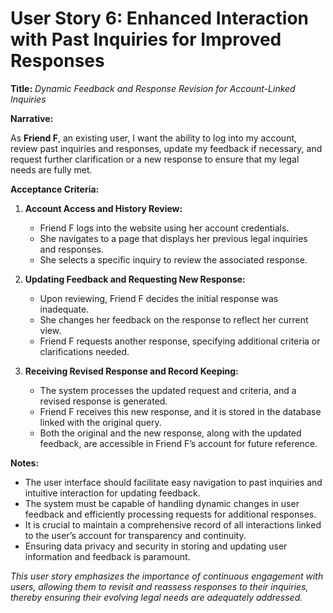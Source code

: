# User Story 6: Enhanced Interaction with Past Inquiries for Improved Responses

**Title:** *Dynamic Feedback and Response Revision for Account-Linked Inquiries*

**Narrative:**

As **Friend F**, an existing user, I want the ability to log into my account, review past inquiries and responses, update my feedback if necessary, and request further clarification or a new response to ensure that my legal needs are fully met.

**Acceptance Criteria:**

1. **Account Access and History Review:**
   - Friend F logs into the website using her account credentials.
   - She navigates to a page that displays her previous legal inquiries and responses.
   - She selects a specific inquiry to review the associated response.

2. **Updating Feedback and Requesting New Response:**
   - Upon reviewing, Friend F decides the initial response was inadequate.
   - She changes her feedback on the response to reflect her current view.
   - Friend F requests another response, specifying additional criteria or clarifications needed.

3. **Receiving Revised Response and Record Keeping:**
   - The system processes the updated request and criteria, and a revised response is generated.
   - Friend F receives this new response, and it is stored in the database linked with the original query.
   - Both the original and the new response, along with the updated feedback, are accessible in Friend F’s account for future reference.

**Notes:**

- The user interface should facilitate easy navigation to past inquiries and intuitive interaction for updating feedback.
- The system must be capable of handling dynamic changes in user feedback and efficiently processing requests for additional responses.
- It is crucial to maintain a comprehensive record of all interactions linked to the user’s account for transparency and continuity.
- Ensuring data privacy and security in storing and updating user information and feedback is paramount.

_This user story emphasizes the importance of continuous engagement with users, allowing them to revisit and reassess responses to their inquiries, thereby ensuring their evolving legal needs are adequately addressed._
